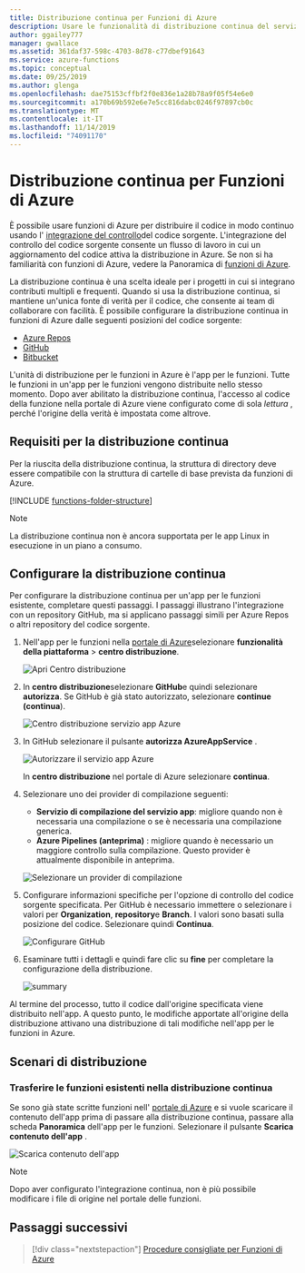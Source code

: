 ```yaml
---
title: Distribuzione continua per Funzioni di Azure
description: Usare le funzionalità di distribuzione continua del servizio app Azure per pubblicare le funzioni.
author: ggailey777
manager: gwallace
ms.assetid: 361daf37-598c-4703-8d78-c77dbef91643
ms.service: azure-functions
ms.topic: conceptual
ms.date: 09/25/2019
ms.author: glenga
ms.openlocfilehash: dae75153cffbf2f0e836e1a28b78a9f05f54e6e0
ms.sourcegitcommit: a170b69b592e6e7e5cc816dabc0246f97897cb0c
ms.translationtype: MT
ms.contentlocale: it-IT
ms.lasthandoff: 11/14/2019
ms.locfileid: "74091170"
---
```

# <a name="continuous-deployment-for-azure-functions"></a>Distribuzione continua per Funzioni di Azure

È possibile usare funzioni di Azure per distribuire il codice in modo continuo usando l' [integrazione del controllo](functions-deployment-technologies.md#source-control)del codice sorgente. L'integrazione del controllo del codice sorgente consente un flusso di lavoro in cui un aggiornamento del codice attiva la distribuzione in Azure. Se non si ha familiarità con funzioni di Azure, vedere la Panoramica di [funzioni di Azure](functions-overview.md).

La distribuzione continua è una scelta ideale per i progetti in cui si integrano contributi multipli e frequenti. Quando si usa la distribuzione continua, si mantiene un'unica fonte di verità per il codice, che consente ai team di collaborare con facilità. È possibile configurare la distribuzione continua in funzioni di Azure dalle seguenti posizioni del codice sorgente:

* [Azure Repos](https://azure.microsoft.com/services/devops/repos/)
* [GitHub](https://github.com)
* [Bitbucket](https://bitbucket.org/)

L'unità di distribuzione per le funzioni in Azure è l'app per le funzioni. Tutte le funzioni in un'app per le funzioni vengono distribuite nello stesso momento. Dopo aver abilitato la distribuzione continua, l'accesso al codice della funzione nella portale di Azure viene configurato come di sola *lettura* , perché l'origine della verità è impostata come altrove.

## <a name="requirements-for-continuous-deployment"></a>Requisiti per la distribuzione continua

Per la riuscita della distribuzione continua, la struttura di directory deve essere compatibile con la struttura di cartelle di base prevista da funzioni di Azure.

[!INCLUDE [functions-folder-structure](../../includes/functions-folder-structure.md)]

>[!NOTE]  
> La distribuzione continua non è ancora supportata per le app Linux in esecuzione in un piano a consumo. 

## <a name="credentials"></a>Configurare la distribuzione continua

Per configurare la distribuzione continua per un'app per le funzioni esistente, completare questi passaggi. I passaggi illustrano l'integrazione con un repository GitHub, ma si applicano passaggi simili per Azure Repos o altri repository del codice sorgente.

1. Nell'app per le funzioni nella [portale di Azure](https://portal.azure.com)selezionare **funzionalità della piattaforma** > **centro distribuzione**.

    ![Apri Centro distribuzione](./media/functions-continuous-deployment/platform-features.png)

2. In **centro distribuzione**selezionare **GitHub**e quindi selezionare **autorizza**. Se GitHub è già stato autorizzato, selezionare **continue (continua**). 

    ![Centro distribuzione servizio app Azure](./media/functions-continuous-deployment/github.png)

3. In GitHub selezionare il pulsante **autorizza AzureAppService** . 

    ![Autorizzare il servizio app Azure](./media/functions-continuous-deployment/authorize.png)
    
    In **centro distribuzione** nel portale di Azure selezionare **continua**.

4. Selezionare uno dei provider di compilazione seguenti:

    * **Servizio di compilazione del servizio app**: migliore quando non è necessaria una compilazione o se è necessaria una compilazione generica.
    * **Azure Pipelines (anteprima)** : migliore quando è necessario un maggiore controllo sulla compilazione. Questo provider è attualmente disponibile in anteprima.

    ![Selezionare un provider di compilazione](./media/functions-continuous-deployment/build.png)

5. Configurare informazioni specifiche per l'opzione di controllo del codice sorgente specificata. Per GitHub è necessario immettere o selezionare i valori per **Organization**, **repository**e **Branch**. I valori sono basati sulla posizione del codice. Selezionare quindi **Continua**.

    ![Configurare GitHub](./media/functions-continuous-deployment/github-specifics.png)

6. Esaminare tutti i dettagli e quindi fare clic su **fine** per completare la configurazione della distribuzione.

    ![summary](./media/functions-continuous-deployment/summary.png)

Al termine del processo, tutto il codice dall'origine specificata viene distribuito nell'app. A questo punto, le modifiche apportate all'origine della distribuzione attivano una distribuzione di tali modifiche nell'app per le funzioni in Azure.

## <a name="deployment-scenarios"></a>Scenari di distribuzione

<a name="existing"></a>

### <a name="move-existing-functions-to-continuous-deployment"></a>Trasferire le funzioni esistenti nella distribuzione continua

Se sono già state scritte funzioni nell' [portale di Azure](https://portal.azure.com) e si vuole scaricare il contenuto dell'app prima di passare alla distribuzione continua, passare alla scheda **Panoramica** dell'app per le funzioni. Selezionare il pulsante **Scarica contenuto dell'app** .

![Scarica contenuto dell'app](./media/functions-continuous-deployment/download.png)

> [!NOTE]
> Dopo aver configurato l'integrazione continua, non è più possibile modificare i file di origine nel portale delle funzioni.

## <a name="next-steps"></a>Passaggi successivi

> [!div class="nextstepaction"]
> [Procedure consigliate per Funzioni di Azure](functions-best-practices.md)

